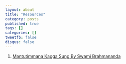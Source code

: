 ```yaml
---
layout: about
title: "Resources"
category: posts
published: true
tags: []
categories: []
tweetfb: false
disqus: false
---
```


1. [Mantutimmana Kagga Sung By Swami Brahmananda](http://bharathblogs.herokuapp.com/resources/kagga)
